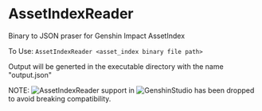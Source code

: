 # AssetIndexReader
Binary to JSON praser for Genshin Impact AssetIndex 

To Use:
 `AssetIndexReader <asset_index binary file path>`

Output will be generted in the executable directory with the name "output.json"

NOTE: ![AssetIndexReader](https://github.com/Razmoth/AssetIndexReader) support in ![GenshinStudio](https://github.com/Razmoth/GenshinStudio) has been dropped to avoid breaking compatibility.
